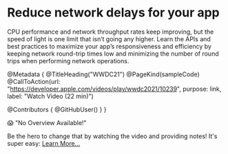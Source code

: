 # Reduce network delays for your app

CPU performance and network throughput rates keep improving, but the speed of light is one limit that isn’t going any higher. Learn the APIs and best practices to maximize your app’s responsiveness and efficiency by keeping network round-trip times low and minimizing the number of round trips when performing network operations.

@Metadata {
   @TitleHeading("WWDC21")
   @PageKind(sampleCode)
   @CallToAction(url: "https://developer.apple.com/videos/play/wwdc2021/10239", purpose: link, label: "Watch Video (22 min)")

   @Contributors {
      @GitHubUser(<replace this with your GitHub handle>)
   }
}

😱 "No Overview Available!"

Be the hero to change that by watching the video and providing notes! It's super easy:
 [Learn More…](https://wwdcnotes.com/documentation/wwdcnotes/contributing)

